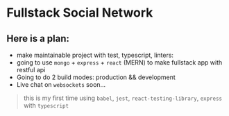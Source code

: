 # Fullstack Social Network
## Here is a plan:
- make maintainable project with test, typescript, linters: 
- going to use `mongo` + `express` + `react` (MERN) to make fullstack app with restful api
- Going to do 2 build modes: production && development
- Live chat on `websockets` soon...

> this is my first time using `babel`, `jest`, `react-testing-library`, `express` with `typescript`
